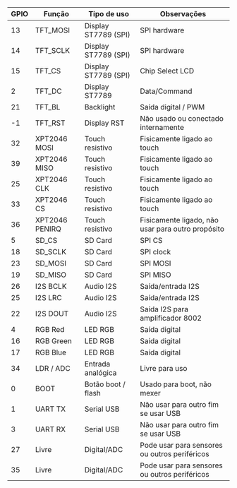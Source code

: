 | ﻿GPIO | Função         | Tipo de uso          | Observações                                       |
|-------|----------------|----------------------|---------------------------------------------------|
| 13    | TFT_MOSI       | Display ST7789 (SPI) | SPI hardware                                      |
| 14    | TFT_SCLK       | Display ST7789 (SPI) | SPI hardware                                      |
| 15    | TFT_CS         | Display ST7789 (SPI) | Chip Select LCD                                   |
| 2     | TFT_DC         | Display ST7789       | Data/Command                                      |
| 21    | TFT_BL         | Backlight            | Saída digital / PWM                               |
| -1    | TFT_RST        | Display RST          | Não usado ou conectado internamente               |
| 32    | XPT2046 MOSI   | Touch resistivo      | Fisicamente ligado ao touch                       |
| 39    | XPT2046 MISO   | Touch resistivo      | Fisicamente ligado ao touch                       |
| 25    | XPT2046 CLK    | Touch resistivo      | Fisicamente ligado ao touch                       |
| 33    | XPT2046 CS     | Touch resistivo      | Fisicamente ligado ao touch                       |
| 36    | XPT2046 PENIRQ | Touch resistivo      | Fisicamente ligado, não usar para outro propósito |
| 5     | SD_CS          | SD Card              | SPI CS                                            |
| 18    | SD_SCLK        | SD Card              | SPI clock                                         |
| 23    | SD_MOSI        | SD Card              | SPI MOSI                                          |
| 19    | SD_MISO        | SD Card              | SPI MISO                                          |
| 26    | I2S BCLK       | Audio I2S            | Saída/entrada I2S                                 |
| 25    | I2S LRC        | Audio I2S            | Saída/entrada I2S                                 |
| 22    | I2S DOUT       | Audio I2S            | Saída I2S para amplificador 8002                  |
| 4     | RGB Red        | LED RGB              | Saída digital                                     |
| 16    | RGB Green      | LED RGB              | Saída digital                                     |
| 17    | RGB Blue       | LED RGB              | Saída digital                                     |
| 34    | LDR / ADC      | Entrada analógica    | Livre para uso                                    |
| 0     | BOOT           | Botão boot / flash   | Usado para boot, não mexer                        |
| 1     | UART TX        | Serial USB           | Não usar para outro fim se usar USB               |
| 3     | UART RX        | Serial USB           | Não usar para outro fim se usar USB               |
| 27    | Livre          | Digital/ADC          | Pode usar para sensores ou outros periféricos     |
| 35    | Livre          | Digital/ADC          | Pode usar para sensores ou outros periféricos     |